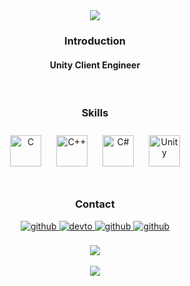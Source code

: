 <div align="center">  
<img src="https://capsule-render.vercel.app/api?type=waving&color=auto&height=300&section=header&text=Wonseop%20Kim&fontSize=50&desc=Unity%20Developer&fontAlignY=35&descAlignY=50"/>

<h3> Introduction  </h3>
<h4>
Unity Client Engineer
</h4>
  
<br/> 
<div align="center">    
<h3> Skills</h3>
<img style="margin: 10px" src="https://profilinator.rishav.dev/skills-assets/c-original.svg" alt="C" height="50" />  
<img style="margin: 10px" src="https://profilinator.rishav.dev/skills-assets/cplusplus-original.svg" alt="C++" height="50" />  
<img style="margin: 10px" src="https://profilinator.rishav.dev/skills-assets/csharp-original.svg" alt="C#" height="50" />  
<img style="margin: 10px" src="https://profilinator.rishav.dev/skills-assets/unity.png" alt="Unity" height="50" />  
<br/><br/>  
   
<h3> Contact </h3>
<a href="https://github.com/kimwonseop" target="_blank">
<img src=https://img.shields.io/badge/github-%2324292e.svg?&style=for-the-badge&logo=github&logoColor=white alt=github style="margin-bottom: 5px;" />
</a>
<a href="https://velog.io/@kimwonseop" target="_blank">
<img src=https://img.shields.io/badge/Velog-20C997.svg?&style=for-the-badge&logo=velog&logoColor=white alt=devto style="margin-bottom: 5px;" />
</a>
    <a href="https://linkedin.com/in/wonseop-kim" target="_blank">
<img src=https://img.shields.io/badge/LinkedIn-0A66C2.svg?&style=for-the-badge&logo=linkedin&logoColor=white alt=github style="margin-bottom: 5px;" />
<!-- </a>
<a href="https://wonseop-develop.notion.site/68d039340d3d43e894d0656a8c93162d" target="_blank">
<img src=https://img.shields.io/badge/Notion-%2324292e.svg?&style=for-the-badge&logo=notion&logoColor=white alt=github style="margin-bottom: 5px;" />
</a> -->
  <a href="https://one-kws.tistory.com/" target="_blank">
<img src=https://img.shields.io/badge/Tistory-FBE300.svg?&style=for-the-badge&logo=tistory&logoColor=black alt=github style="margin-bottom: 5px;" />
</a> 
<br><br/>  

  
<!-- <h3> Resume </h3>  
<a href="https://plaid-puma-f7c.notion.site/Unity-9e235838173e4acf87d2d45ebcca4074" target="_blank">
<img src=https://img.shields.io/badge/KOR-000000.svg?&style=for-the-badge&logo=notion&logoColor=white a=devto style="margin-bottom: 5px;" />
</a> 
<a href="https://plaid-puma-f7c.notion.site/Wonseop-Kim-Unity-developer-afc7ae883e4644258ef1433c870b0204" target="_blank">
<img src=https://img.shields.io/badge/ENG-000000.svg?&style=for-the-badge&logo=notion&logoColor=white alt=devto style="margin-bottom: 5px;" />
</a>
<br/><br/>    -->
  
<img src ="https://github-readme-stats.vercel.app/api?username=kimwonseop&theme=buefy&show_icons=true&count_private=true&include_all_commits=true"/>  
<br/><br/>   
  
<img src ="https://github-readme-stats.vercel.app/api/top-langs/?username=kimwonseop&layout=compact&theme=buefy&hide=javascript,html"/>
</div> 

<!-- <img src="https://capsule-render.vercel.app/api?type=waving&color=auto&height=100&section=footer"/> -->
